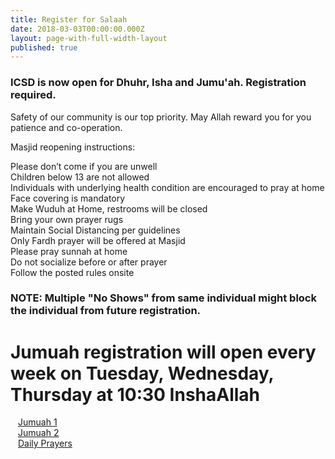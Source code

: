 ```yaml
---
title: Register for Salaah
date: 2018-03-03T00:00:00.000Z
layout: page-with-full-width-layout
published: true
---
```


### ICSD is now open for Dhuhr, Isha and Jumu'ah. Registration required.

Safety of our community is our top priority. May Allah reward you for you patience and co-operation.

Masjid reopening instructions:

Please don’t come if you are unwell  
Children below 13 are not allowed  
Individuals with underlying health condition are encouraged to pray at home  
Face covering is mandatory  
Make Wuduh at Home, restrooms will be closed  
Bring your own prayer rugs  
Maintain Social Distancing per guidelines  
Only Fardh prayer will be offered at Masjid  
Please pray sunnah at home  
Do not socialize before or after prayer  
Follow the posted rules onsite  

### NOTE: Multiple "No Shows" from same individual might block the individual from future registration.

<div class="row pt-10 pb-2" >
  <div class="col-12">
      <h1>Jumuah registration will open every week on Tuesday, Wednesday, Thursday at 10:30 InshaAllah</h1>
  </div>

  <div class="col-md-6 col-4 pb-3">
      <a class="btn btn-sm btn-warning" href="https://www.eventbrite.com/e/148712833087" style="width: 100%;padding:12px;" target="_blank">Jumuah 1</a>
  </div>
  <div class="col-md-6 col-4 pb-3">
      <a class="btn btn-sm btn-warning" href="https://www.eventbrite.com/e/148712726769" style="width: 100%;padding:12px;" target="_blank">Jumuah 2</a>
  </div>  
</div>

<div class="row pt-10 pb-2" >
  <div class="col-md-6 col-6 pb-3">
      <a class="btn btn-sm btn-primary" href="https://www.eventbrite.com/o/islamic-center-of-san-diego-30443094318" style="width: 100%;padding:12px;" target="_blank">Daily Prayers</a>
  </div>
</div>
